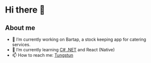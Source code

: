 # Hi there 👋

## About me

- 🔭 I’m currently working on Bartap, a stock keeping app for catering services.
- 🌱 I’m currently learning [C# .NET](https://docs.microsoft.com/en-us/dotnet/csharp/tour-of-csharp/) and React (Native)
- 📫 How to reach me: [Tungstun](https://www.tungstun.nl)

